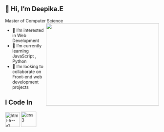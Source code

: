 ## 👋 Hi, I’m Deepika.E
Master of Computer Science
<img align="right" width="370" height="270" src="https://user-images.githubusercontent.com/74038190/212749447-bfb7e725-6987-49d9-ae85-2015e3e7cc41.gif">
- 👀 I’m interested in Web Development
- 🌱 I’m currently learning JavaScript , Python 
- 💞️ I’m looking to collaborate on Front-end web development projects




## I Code In
 <img width="48" height="48" src="https://img.icons8.com/color/48/html-5--v1.png" alt="html-5--v1"/>
 <img width="50" height="50" src="https://img.icons8.com/fluency/50/css3.png" alt="css3"/>

<!---
EDeepika1306/EDeepika1306 is a ✨ special ✨ repository because its `README.md` (this file) appears on your GitHub profile.
You can click the Preview link to take a look at your changes.
--->
